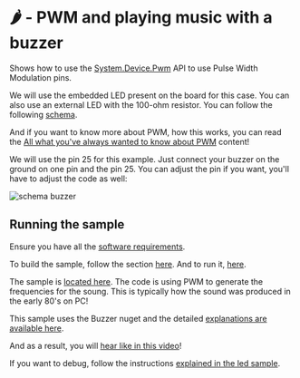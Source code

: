 # 🌶️ - PWM and playing music with a buzzer

Shows how to use the [System.Device.Pwm](https://docs.nanoframework.net/api/System.Device.Pwm.html) API to use Pulse Width Modulation pins.

We will use the embedded LED present on the board for this case. You can also use an external LED with the 100-ohm resistor. You can follow the following [schema](../BlinkLed/README.md).

And if you want to know more about PWM, how this works, you can read the [All what you've always wanted to know about PWM](https://docs.nanoframework.net/content/getting-started-guides/pwm-explained.html) content!

We will use the pin 25 for this example. Just connect your buzzer on the ground on one pin and the pin 25. You can adjust the pin if you want, you'll have to adjust the code as well:

![schema buzzer](https://docs.nanoframework.net/devicesimages/Buzzer/Buzzer.Samples.wiring.png)

## Running the sample

Ensure you have all the [software requirements](../README.md#software-requirements).

To build the sample, follow the section [here](../README.md#build-the-sample). And to run it, [here](../README.md#run-the-sample).

The sample is [located here](./Program.cs). The code is using PWM to generate the frequencies for the soung. This is typically how the sound was produced in the early 80's on PC!

This sample uses the Buzzer nuget and the detailed [explanations are available here](https://github.com/nanoframework/nanoFramework.IoT.Device/tree/develop/devices/Buzzer).

And as a result, you will [hear like in this video](https://www.bing.com/videos/riverview/relatedvideo?q=nanoframework+buzzer&mid=225B785C50D46C4B31FC225B785C50D46C4B31FC&FORM=VIRE)!

If you want to debug, follow the instructions [explained in the led sample](../BlinkLed//README.md#debugging).
